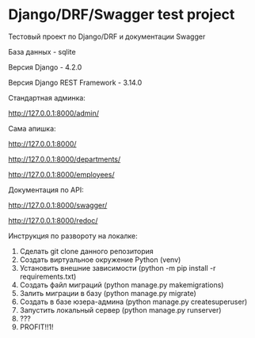 # Django/DRF/Swagger test project
Тестовый проект по Django/DRF и документации Swagger


База данных - sqlite

Версия Django - 4.2.0

Версия Django REST Framework - 3.14.0



Стандартная админка:

http://127.0.0.1:8000/admin/


Сама апишка:

http://127.0.0.1:8000/

http://127.0.0.1:8000/departments/

http://127.0.0.1:8000/employees/


Документация по API:

http://127.0.0.1:8000/swagger/

http://127.0.0.1:8000/redoc/



Инструкция по развороту на локалке:

1) Сделать git clone данного репозитория
2) Создать виртуальное окружение Python (venv)
3) Установить внешние зависимости (python -m pip install -r requirements.txt)
4) Создать файл миграций (python manage.py makemigrations)
5) Залить миграции в базу (python manage.py migrate)
6) Создать в базе юзера-админа (python manage.py createsuperuser)
7) Запустить локальный сервер (python manage.py runserver)
8) ???
9) PROFIT!!1!
